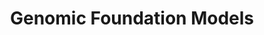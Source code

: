 ---
title: Genomic Foundation Models

type: landing

sections:

  - block: hero
    content:
      title: "Genomic Foundation Models"
      image:
        filename: genomic-foundation-models.png
      text: |
        The human genome sequence can be viewed as a ”genome language” that encodes biological information. Our group develop the core technologies of genomic foundation models to gain deep insights into the complex regulatory syntax in
        DNA sequences and their functional roles. We focus on context-type aware genome foundation models that could provide insights into context-specific gene regulation.

  - block: portfolio
    id: projects
    content:
      title: Representative Papers
      subtitle: 
      text:
      filters:
        # Folders to display content from
        folders:
          - publication
        # Only show content with these tags
        tags: ['LLM']
        # Exclude content with these tags
        exclude_tags: []
        # Which Hugo page kinds to show (https://gohugo.io/templates/section-templates/#page-kinds)
        kinds:
          - page
      # Field to sort by, such as Date or Title
      sort_by: 'Date'
      sort_ascending: false
      # Default portfolio filter button
      # 0 corresponds to the first button below and so on
      # For example, 0 will default to showing all content as the first button below shows content with *any* tag
      default_button_index: 0
      # Filter button toolbar (optional).
      # Add or remove as many buttons as you like.
      # To show all content, set `tag` to "*".
      # To filter by a specific tag, set `tag` to an existing tag name.
      # To remove the button toolbar, delete the entire `buttons` block.
      # buttons:
      #   - name: All
      #     tag: '*'
      #   - name: Multiomics Integration
      #     tag: 'MI'

    design:
      # See Page Builder docs for all section customization options.
      # Choose how many columns the section has. Valid values: '1' or '2'.
      columns: '2'
      # Choose a listing view
      view: citation
      # compact,citation
      # For Showcase view, flip alternate rows?
      flip_alt_rows: false
  
---